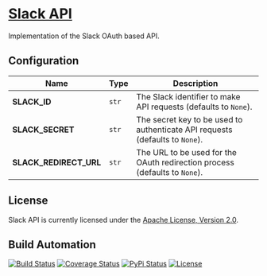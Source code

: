 # [Slack API](http://slack-api.hive.pt)

Implementation of the Slack OAuth based API.

## Configuration

| Name | Type | Description |
| ----- | ----- | ----- |
| **SLACK_ID** | `str` | The Slack identifier to make API requests (defaults to `None`). |
| **SLACK_SECRET** | `str` | The secret key to be used to authenticate API requests (defaults to `None`). |
| **SLACK_REDIRECT_URL** | `str` | The URL to be used for the OAuth redirection process (defaults to `None`). |

## License

Slack API is currently licensed under the [Apache License, Version 2.0](http://www.apache.org/licenses/).

## Build Automation

[![Build Status](https://travis-ci.com/hivesolutions/slack_api.svg?branch=master)](https://travis-ci.com/hivesolutions/slack_api)
[![Coverage Status](https://coveralls.io/repos/hivesolutions/slack_api/badge.svg?branch=master)](https://coveralls.io/r/hivesolutions/slack_api?branch=master)
[![PyPi Status](https://img.shields.io/pypi/v/slack_api.svg)](https://pypi.python.org/pypi/slack_api)
[![License](https://img.shields.io/badge/license-Apache%202.0-blue.svg)](https://www.apache.org/licenses/)
